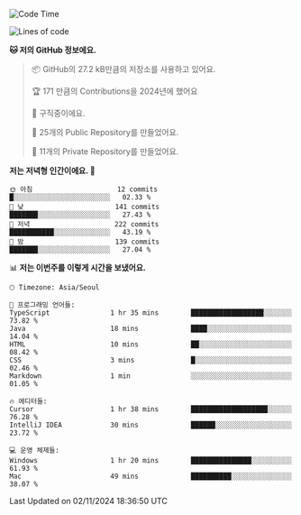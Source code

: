   <!--START_SECTION:waka-->
![Code Time](http://img.shields.io/badge/Code%20Time-890%20hrs%2030%20mins-blue)

![Lines of code](https://img.shields.io/badge/%EC%A0%80%EB%8A%94%20%EC%97%AC%ED%83%9C%EA%B9%8C%EC%A7%80%20-408.5%20thousand%20%EC%A4%84%EC%9D%98%20%EC%BD%94%EB%93%9C%EB%A5%BC%20%EC%9E%91%EC%84%B1%ED%96%88%EC%96%B4%EC%9A%94.-blue)

**🐱 저의 GitHub 정보에요.** 

> 📦 GitHub의 27.2 kB만큼의 저장소를 사용하고 있어요. 
 > 
> 🏆 171 만큼의 Contributions을 2024년에 했어요
 > 
> 💼 구직중이에요.
 > 
> 📜 25개의 Public Repository를 만들었어요. 
 > 
> 🔑 11개의 Private Repository를 만들었어요. 
 > 
**저는 저녁형 인간이에요. 🦉** 

```text
🌞 아침                     12 commits          █░░░░░░░░░░░░░░░░░░░░░░░░   02.33 % 
🌆 낮　                     141 commits         ███████░░░░░░░░░░░░░░░░░░   27.43 % 
🌃 저녁                     222 commits         ███████████░░░░░░░░░░░░░░   43.19 % 
🌙 밤　                     139 commits         ███████░░░░░░░░░░░░░░░░░░   27.04 % 
```


📊 **저는 이번주를 이렇게 시간을 보냈어요.** 

```text
🕑︎ Timezone: Asia/Seoul

💬 프로그래밍 언어들: 
TypeScript               1 hr 35 mins        ██████████████████░░░░░░░   73.82 % 
Java                     18 mins             ████░░░░░░░░░░░░░░░░░░░░░   14.04 % 
HTML                     10 mins             ██░░░░░░░░░░░░░░░░░░░░░░░   08.42 % 
CSS                      3 mins              █░░░░░░░░░░░░░░░░░░░░░░░░   02.46 % 
Markdown                 1 min               ░░░░░░░░░░░░░░░░░░░░░░░░░   01.05 % 

🔥 에디터들: 
Cursor                   1 hr 38 mins        ███████████████████░░░░░░   76.28 % 
IntelliJ IDEA            30 mins             ██████░░░░░░░░░░░░░░░░░░░   23.72 % 

💻 운영 체제들: 
Windows                  1 hr 20 mins        ███████████████░░░░░░░░░░   61.93 % 
Mac                      49 mins             ██████████░░░░░░░░░░░░░░░   38.07 % 
```


 Last Updated on 02/11/2024 18:36:50 UTC
<!--END_SECTION:waka-->

